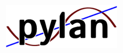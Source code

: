<!-- markdownlint-disable first-line-h1 -->
<!-- markdownlint-disable html -->
<!-- markdownlint-disable no-duplicate-header -->

<div align="center">
  <img src="https://github.com/TimoKats/pylan/blob/main/.github/logo.png" width="60%" alt="pylan-logo" />
</div>
